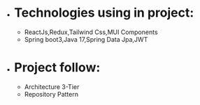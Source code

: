 

- # Technologies using in project:
  + ReactJs,Redux,Tailwind Css,MUI Components
  + Spring boot3,Java 17,Spring Data Jpa,JWT
- # Project follow:
  + Architecture 3-Tier
  + Repository Pattern

